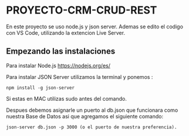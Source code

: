 # PROYECTO-CRM-CRUD-REST

En este proyecto se uso node.js y json server.
Ademas se edito el codigo con VS Code, utilizando la extencion Live Server.

## Empezando las instalaciones

Para instalar Node.js https://nodejs.org/es/

Para instalar JSON Server utilizamos la terminal y ponemos : 
```
npm install -g json-server
```

Si estas en MAC utilizas sudo antes del comando.

Despues debemos asignarle un puerto al db.json que funcionara como nuestra Base de Datos asi que agregamos el siguiente comando: 

```
json-server db.json -p 3000 (o el puerto de nuestra preferencia).
```

